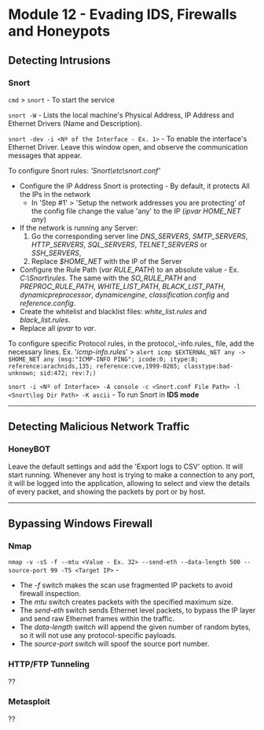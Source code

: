 # Module 12 - Evading IDS, Firewalls and Honeypots #

## Detecting Intrusions ##

### Snort ###
``` cmd ``` > ``` snort ``` - To start the service

``` snort -W ``` - Lists the local machine's Physical Address, IP Address and Ethernet Drivers (Name and Description).

``` snort -dev -i <Nº of the Interface - Ex. 1> ``` - To enable the interface's Ethernet Driver. Leave this window open, and observe the communication messages that appear.

To configure Snort rules: _'Snort\etc\snort.conf'_
* Configure the IP Address Snort is protecting - By default, it protects All the IPs in the network
    * In 'Step #1' > 'Setup the network addresses you are protecting' of the config file change the value 'any' to the IP (_ipvar HOME_NET any_)
* If the network is running any Server:
    1. Go the corresponding server line _DNS_SERVERS_, _SMTP_SERVERS_, _HTTP_SERVERS_, _SQL_SERVERS_, _TELNET_SERVERS_ or _SSH_SERVERS_, 
    2. Replace _$HOME_NET_ with the IP of the Server
* Configure the Rule Path (_var RULE_PATH_) to an absolute value - Ex. _C:\Snort\rules_. The same with the _SO_RULE_PATH_ and _PREPROC_RULE_PATH_, _WHITE_LIST_PATH_, _BLACK_LIST_PATH_, _dynamicpreprocessor_, _dynamicengine_, _classification.config_ and _reference.config_.
* Create the whitelist and blacklist files: _white_list.rules_ and _black_list.rules_.
* Replace all _ipvar_ to _var_.

To configure specific Protocol rules, in the protocol_-info.rules_ file, add the necessary lines. Ex. '_icmp-info.rules_' > ``` alert icmp $EXTERNAL_NET any -> $HOME_NET any (msg:"ICMP-INFO PING"; icode:0; itype:8; reference:arachnids,135; reference:cve,1999-0265; classtype:bad-unknown; sid:472; rev:7;) ```

``` snort -i <Nº of Interface> -A console -c <Snort.conf File Path> -l <Snort\log Dir Path> -K ascii ``` - To run Snort in **IDS mode**


- - - -

## Detecting Malicious Network Traffic ##

### HoneyBOT ###
Leave the default settings and add the 'Export logs to CSV' option. It will start running. Whenever any host is trying to make a connection to any port, it will be logged into the application, allowing to select and view the details of every packet, and showing the packets by port or by host.


- - - -

## Bypassing Windows Firewall ##

### Nmap ###
``` nmap -v -sS -f --mtu <Value - Ex. 32> --send-eth --data-length 500 --source-port 99 -T5 <Target IP> ``` - 
  * The _-f_ switch makes the scan use fragmented IP packets to avoid firewall inspection. 
  * The _mtu_ switch creates packets with the specified maximum size.
  * The _send-eth_ switch sends Ethernet level packets, to bypass the IP layer and send raw Ethernet frames within the traffic.
  * The _data-length_ switch will append the given number of random bytes, so it will not use any protocol-specific payloads.
  * The _source-port_ switch will spoof the source port number.

### HTTP/FTP Tunneling ###
??
### Metasploit ###
??



